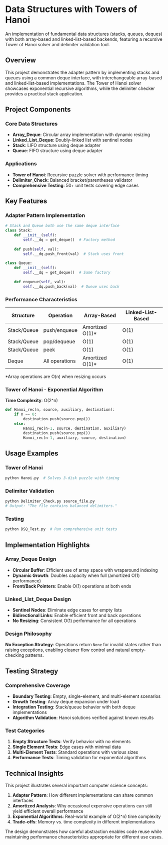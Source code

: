 # Data Structures with Towers of Hanoi
An implementation of fundamental data structures (stacks, queues, deques) with both array-based and linked-list-based backends, featuring a recursive Tower of Hanoi solver and delimiter validation tool.

## Overview

This project demonstrates the adapter pattern by implementing stacks and queues using a common deque interface, with interchangeable array-based and linked-list-based implementations. The Tower of Hanoi solver showcases exponential recursive algorithms, while the delimiter checker provides a practical stack application.

## Project Components

### Core Data Structures
- **Array_Deque**: Circular array implementation with dynamic resizing
- **Linked_List_Deque**: Doubly-linked list with sentinel nodes
- **Stack**: LIFO structure using deque adapter
- **Queue**: FIFO structure using deque adapter

### Applications
- **Tower of Hanoi**: Recursive puzzle solver with performance timing
- **Delimiter_Check**: Balanced bracket/parentheses validator
- **Comprehensive Testing**: 50+ unit tests covering edge cases

## Key Features

### Adapter Pattern Implementation
```python
# Stack and Queue both use the same deque interface
class Stack:
    def __init__(self):
        self.__dq = get_deque()  # Factory method
    
    def push(self, val):
        self.__dq.push_front(val)  # Stack uses front
    
class Queue:
    def __init__(self):
        self.__dq = get_deque()  # Same factory
    
    def enqueue(self, val):
        self.__dq.push_back(val)  # Queue uses back
```

### Performance Characteristics

| Structure | Operation | Array-Based | Linked-List-Based |
|-----------|-----------|-------------|-------------------|
| Stack/Queue | push/enqueue | Amortized O(1)* | O(1) |
| Stack/Queue | pop/dequeue | O(1) | O(1) |
| Stack/Queue | peek | O(1) | O(1) |
| Deque | All operations | Amortized O(1)* | O(1) |

*Array operations are O(n) when resizing occurs

### Tower of Hanoi - Exponential Algorithm
**Time Complexity**: O(2^n)
```python
def Hanoi_rec(n, source, auxiliary, destination):
    if n == 0:
        destination.push(source.pop())
    else:
        Hanoi_rec(n-1, source, destination, auxiliary)
        destination.push(source.pop())
        Hanoi_rec(n-1, auxiliary, source, destination)
```

## Usage Examples

### Tower of Hanoi
```bash
python Hanoi.py  # Solves 3-disk puzzle with timing
```

### Delimiter Validation
```bash
python Delimiter_Check.py source_file.py
# Output: "The file contains balanced delimiters."
```

### Testing
```bash
python DSQ_Test.py  # Run comprehensive unit tests
```

## Implementation Highlights

### Array_Deque Design
- **Circular Buffer**: Efficient use of array space with wraparound indexing
- **Dynamic Growth**: Doubles capacity when full (amortized O(1) performance)
- **Front/Back Pointers**: Enable O(1) operations at both ends

### Linked_List_Deque Design  
- **Sentinel Nodes**: Eliminate edge cases for empty lists
- **Bidirectional Links**: Enable efficient front and back operations
- **No Resizing**: Consistent O(1) performance for all operations

### Design Philosophy
**No Exception Strategy**: Operations return `None` for invalid states rather than raising exceptions, enabling cleaner flow control and natural empty-checking patterns.

## Testing Strategy

### Comprehensive Coverage
- **Boundary Testing**: Empty, single-element, and multi-element scenarios
- **Growth Testing**: Array deque expansion under load
- **Integration Testing**: Stack/queue behavior with both deque implementations
- **Algorithm Validation**: Hanoi solutions verified against known results

### Test Categories
1. **Empty Structure Tests**: Verify behavior with no elements
2. **Single Element Tests**: Edge cases with minimal data
3. **Multi-Element Tests**: Standard operations with various sizes
4. **Performance Tests**: Timing validation for exponential algorithms

## Technical Insights

This project illustrates several important computer science concepts:

1. **Adapter Pattern**: How different implementations can share common interfaces
2. **Amortized Analysis**: Why occasional expensive operations can still yield efficient overall performance
3. **Exponential Algorithms**: Real-world example of O(2^n) time complexity
4. **Trade-offs**: Memory vs. time complexity in different implementations

The design demonstrates how careful abstraction enables code reuse while maintaining performance characteristics appropriate for different use cases.
